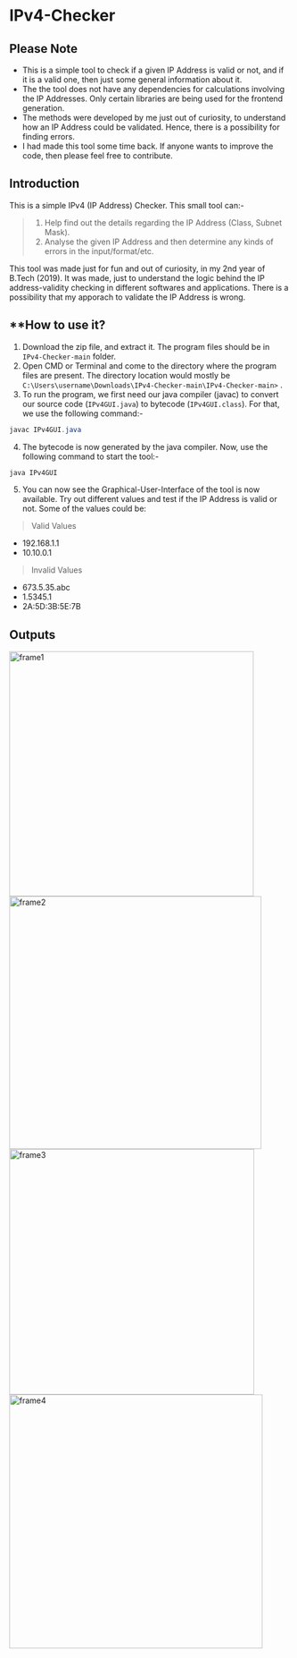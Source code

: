 # IPv4-Checker

## **Please Note**
- This is a simple tool to check if a given IP Address is valid or not, and if it is a valid one, then just some general information about it.
- The the tool does not have any dependencies for calculations involving the IP Addresses. Only certain libraries are being used for the frontend generation.
- The methods were developed by me just out of curiosity, to understand how an IP Address could be validated. Hence, there is a possibility for finding errors.
- I had made this tool some time back. If anyone wants to improve the code, then please feel free to contribute.

## **Introduction**
This is a simple IPv4 (IP Address) Checker. This small tool can:- 
> 1) Help find out the details regarding the IP Address (Class, Subnet Mask). 
> 2) Analyse the given IP Address and then determine any kinds of errors in the input/format/etc.

This tool was made just for fun and out of curiosity, in my 2nd year of B.Tech (2019). It was made, just to understand the logic behind the IP address-validity checking in different softwares and applications. There is a possibility that my apporach to validate the IP Address is wrong.

## **How to use it?
1. Download the zip file, and extract it. The program files should be in `IPv4-Checker-main` folder.
2. Open CMD or Terminal and come to the directory where the program files are present. The directory location would mostly be `C:\Users\username\Downloads\IPv4-Checker-main\IPv4-Checker-main>` .
3. To run the program, we first need our java compiler (javac) to convert our source code (`IPv4GUI.java`) to bytecode (`IPv4GUI.class`). For that, we use the following command:-
```java
javac IPv4GUI.java
```
4. The bytecode is now generated by the java compiler. Now, use the following command to start the tool:-
```java
java IPv4GUI
```
5. You can now see the Graphical-User-Interface of the tool is now available. Try out different values and test if the IP Address is valid or not. Some of the values could be:
> Valid Values 
- 192.168.1.1 
- 10.10.0.1

> Invalid Values
- 673.5.35.abc
- 1.5345.1
- 2A:5D:3B:5E:7B

## **Outputs**
<img width="438" alt="frame1" src="https://user-images.githubusercontent.com/61109976/160288935-ab9660f2-98df-4db2-8676-d68df6f19db5.png">

<img width="452" alt="frame2" src="https://user-images.githubusercontent.com/61109976/160288941-1443ac1c-526c-4503-89d0-ebb7a4cd5a40.png">

<img width="439" alt="frame3" src="https://user-images.githubusercontent.com/61109976/160288951-5f413072-328f-473b-b983-0eb37659b42d.png">

<img width="454" alt="frame4" src="https://user-images.githubusercontent.com/61109976/160288953-36c71bab-df55-479f-8529-da7a96536f52.png">

